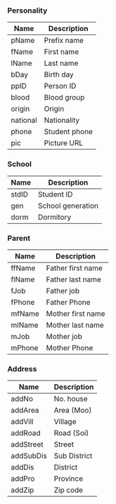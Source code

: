 ### Personality
Name|Description
-|-
pName|Prefix name
fName|First name
lName|Last name
bDay|Birth day
ppID|Person ID
blood|Blood group
origin|Origin
national|Nationality
phone|Student phone
pic|Picture URL

### School
Name|Description
-|-
stdID|Student ID
gen|School generation
dorm|Dormitory

### Parent
Name|Description
-|-
ffName|Father first name
flName|Father last name
fJob|Father job
fPhone|Father Phone
mfName|Mother first name
mlName|Mother last name
mJob|Mother job
mPhone|Mother Phone

### Address
Name|Description
-|-
addNo|No. house
addArea|Area (Moo)
addVill|Village
addRoad|Road (Soi)
addStreet|Street
addSubDis|Sub District
addDis|District
addPro|Province
addZip|Zip code


